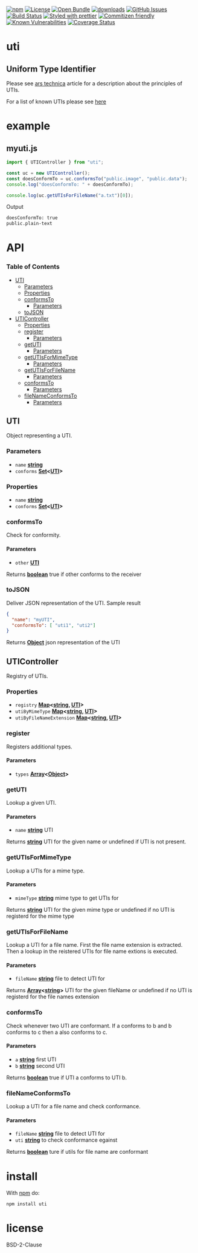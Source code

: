 [![npm](https://img.shields.io/npm/v/uti.svg)](https://www.npmjs.com/package/uti)
[![License](https://img.shields.io/badge/License-BSD%203--Clause-blue.svg)](https://opensource.org/licenses/BSD-3-Clause)
[![Open Bundle](https://bundlejs.com/badge-light.svg)](https://bundlejs.com/?q=uti)
[![downloads](http://img.shields.io/npm/dm/uti.svg?style=flat-square)](https://npmjs.org/package/uti)
[![GitHub Issues](https://img.shields.io/github/issues/arlac77/uti.svg?style=flat-square)](https://github.com/arlac77/uti/issues)
[![Build Status](https://img.shields.io/endpoint.svg?url=https%3A%2F%2Factions-badge.atrox.dev%2Farlac77%2Futi%2Fbadge\&style=flat)](https://actions-badge.atrox.dev/arlac77/uti/goto)
[![Styled with prettier](https://img.shields.io/badge/styled_with-prettier-ff69b4.svg)](https://github.com/prettier/prettier)
[![Commitizen friendly](https://img.shields.io/badge/commitizen-friendly-brightgreen.svg)](http://commitizen.github.io/cz-cli/)
[![Known Vulnerabilities](https://snyk.io/test/github/arlac77/uti/badge.svg)](https://snyk.io/test/github/arlac77/uti)
[![Coverage Status](https://coveralls.io/repos/arlac77/uti/badge.svg)](https://coveralls.io/github/arlac77/uti)

# uti

## Uniform Type Identifier

Please see [ars technica](http://arstechnica.com/apple/2005/04/macosx-10-4/11/) article for a description about the principles of UTIs.

For a list of known UTIs please see [here](http://www.escape.gr/manuals/qdrop/UTI.html)

# example

## myuti.js

<!-- skip-example -->

```javascript
import { UTIController } from "uti";

const uc = new UTIController();
const doesConformTo = uc.conformsTo("public.image", "public.data");
console.log("doesConformTo: " + doesConformTo);

console.log(uc.getUTIsForFileName("a.txt")[0]);
```

Output

```txt
doesConformTo: true
public.plain-text
```

# API

<!-- Generated by documentation.js. Update this documentation by updating the source code. -->

### Table of Contents

*   [UTI](#uti)
    *   [Parameters](#parameters)
    *   [Properties](#properties)
    *   [conformsTo](#conformsto)
        *   [Parameters](#parameters-1)
    *   [toJSON](#tojson)
*   [UTIController](#uticontroller)
    *   [Properties](#properties-1)
    *   [register](#register)
        *   [Parameters](#parameters-2)
    *   [getUTI](#getuti)
        *   [Parameters](#parameters-3)
    *   [getUTIsForMimeType](#getutisformimetype)
        *   [Parameters](#parameters-4)
    *   [getUTIsForFileName](#getutisforfilename)
        *   [Parameters](#parameters-5)
    *   [conformsTo](#conformsto-1)
        *   [Parameters](#parameters-6)
    *   [fileNameConformsTo](#filenameconformsto)
        *   [Parameters](#parameters-7)

## UTI

Object representing a UTI.

### Parameters

*   `name` **[string](https://developer.mozilla.org/docs/Web/JavaScript/Reference/Global_Objects/String)**&#x20;
*   `conforms` **[Set](https://developer.mozilla.org/docs/Web/JavaScript/Reference/Global_Objects/Set)<[UTI](#uti)>**&#x20;

### Properties

*   `name` **[string](https://developer.mozilla.org/docs/Web/JavaScript/Reference/Global_Objects/String)**&#x20;
*   `conforms` **[Set](https://developer.mozilla.org/docs/Web/JavaScript/Reference/Global_Objects/Set)<[UTI](#uti)>**&#x20;

### conformsTo

Check for conformity.

#### Parameters

*   `other` **[UTI](#uti)**&#x20;

Returns **[boolean](https://developer.mozilla.org/docs/Web/JavaScript/Reference/Global_Objects/Boolean)** true if other conforms to the receiver

### toJSON

Deliver JSON representation of the UTI.
Sample result

```json
{
  "name": "myUTI",
  "conformsTo": [ "uti1", "uti2"]
}
```

Returns **[Object](https://developer.mozilla.org/docs/Web/JavaScript/Reference/Global_Objects/Object)** json representation of the UTI

## UTIController

Registry of UTIs.

### Properties

*   `registry` **[Map](https://developer.mozilla.org/docs/Web/JavaScript/Reference/Global_Objects/Map)<[string](https://developer.mozilla.org/docs/Web/JavaScript/Reference/Global_Objects/String), [UTI](#uti)>**&#x20;
*   `utiByMimeType` **[Map](https://developer.mozilla.org/docs/Web/JavaScript/Reference/Global_Objects/Map)<[string](https://developer.mozilla.org/docs/Web/JavaScript/Reference/Global_Objects/String), [UTI](#uti)>**&#x20;
*   `utiByFileNameExtension` **[Map](https://developer.mozilla.org/docs/Web/JavaScript/Reference/Global_Objects/Map)<[string](https://developer.mozilla.org/docs/Web/JavaScript/Reference/Global_Objects/String), [UTI](#uti)>**&#x20;

### register

Registers additional types.

#### Parameters

*   `types` **[Array](https://developer.mozilla.org/docs/Web/JavaScript/Reference/Global_Objects/Array)<[Object](https://developer.mozilla.org/docs/Web/JavaScript/Reference/Global_Objects/Object)>**&#x20;

### getUTI

Lookup a given UTI.

#### Parameters

*   `name` **[string](https://developer.mozilla.org/docs/Web/JavaScript/Reference/Global_Objects/String)** UTI

Returns **[string](https://developer.mozilla.org/docs/Web/JavaScript/Reference/Global_Objects/String)** UTI for the given name or undefined if UTI is not present.

### getUTIsForMimeType

Lookup a UTIs for a mime type.

#### Parameters

*   `mimeType` **[string](https://developer.mozilla.org/docs/Web/JavaScript/Reference/Global_Objects/String)** mime type to get UTIs for

Returns **[string](https://developer.mozilla.org/docs/Web/JavaScript/Reference/Global_Objects/String)** UTI for the given mime type or undefined if no UTI is registerd for the mime type

### getUTIsForFileName

Lookup a UTI for a file name.
First the file name extension is extracted.
Then a lookup in the reistered UTIs for file name extions is executed.

#### Parameters

*   `fileName` **[string](https://developer.mozilla.org/docs/Web/JavaScript/Reference/Global_Objects/String)** file to detect UTI for

Returns **[Array](https://developer.mozilla.org/docs/Web/JavaScript/Reference/Global_Objects/Array)<[string](https://developer.mozilla.org/docs/Web/JavaScript/Reference/Global_Objects/String)>** UTI for the given fileName or undefined if no UTI is registerd for the file names extension

### conformsTo

Check whenever two UTI are conformant.
If a conforms to b and b conforms to c then a also conforms to c.

#### Parameters

*   `a` **[string](https://developer.mozilla.org/docs/Web/JavaScript/Reference/Global_Objects/String)** first UTI
*   `b` **[string](https://developer.mozilla.org/docs/Web/JavaScript/Reference/Global_Objects/String)** second UTI

Returns **[boolean](https://developer.mozilla.org/docs/Web/JavaScript/Reference/Global_Objects/Boolean)** true if UTI a conforms to UTI b.

### fileNameConformsTo

Lookup a UTI for a file name and check conformance.

#### Parameters

*   `fileName` **[string](https://developer.mozilla.org/docs/Web/JavaScript/Reference/Global_Objects/String)** file to detect UTI for
*   `uti` **[string](https://developer.mozilla.org/docs/Web/JavaScript/Reference/Global_Objects/String)** to check conformance egainst

Returns **[boolean](https://developer.mozilla.org/docs/Web/JavaScript/Reference/Global_Objects/Boolean)** ture if utils for file name are conformant

# install

With [npm](http://npmjs.org) do:

```shell
npm install uti
```

# license

BSD-2-Clause

